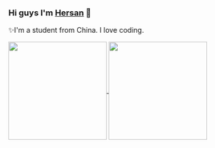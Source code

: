 ### Hi guys I'm [Hersan](https://github.com/HersanKuang/HersanKuang) 👋

✨I'm a student from China. I love coding.

<!--
**HersanKuang/HersanKuang** is a ✨ _special_ ✨ repository because its `README.md` (this file) appears on your GitHub profile.

Here are some ideas to get you started:

- 🔭 I’m currently working on ...
- 🌱 I’m currently learning ...
- 👯 I’m looking to collaborate on ...
- 🤔 I’m looking for help with ...
- 💬 Ask me about ...
- 📫 How to reach me: ...
- 😄 Pronouns: ...
- ⚡ Fun fact: ...
-->

<a href="https://github.com/HersanKuang">
  <img height="196px" align="center" src="https://github-readme-stats.vercel.app/api?username=HersanKuang&show_icons=true&theme=tokyonight" />
</a>
<a href="https://github.com/HersanKuang">
  <img height="196px" align="center" src="https://github-readme-stats.vercel.app/api/top-langs/?username=HersanKuang&layout=compact&line_height=21&text_color=000&icon_color=000&bg_color=0,ea6161,ffc64d,fffc4d,52fa5a&theme=graywhite" />
</a>
